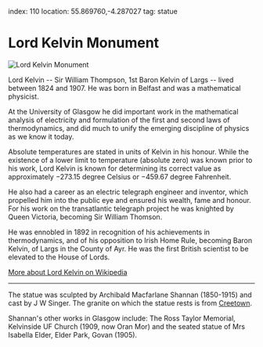 index: 110
location: 55.869760,-4.287027
tag: statue

# Lord Kelvin Monument

![Lord Kelvin Monument](lord-kelvin-monument.jpg)

Lord Kelvin -- Sir William Thompson, 1st Baron Kelvin of Largs --
lived between 1824 and 1907. He was born in Belfast and was a
mathematical physicist.

At the University of Glasgow he did important work in the mathematical
analysis of electricity and formulation of the first and second laws
of thermodynamics, and did much to unify the emerging discipline of
physics as we know it today.

Absolute temperatures are stated in units of Kelvin in his
honour. While the existence of a lower limit to temperature (absolute
zero) was known prior to his work, Lord Kelvin is known for
determining its correct value as approximately −273.15 degree Celsius
or −459.67 degree Fahrenheit.

He also had a career as an electric telegraph engineer and inventor,
which propelled him into the public eye and ensured his wealth, fame
and honour. For his work on the transatlantic telegraph project he was
knighted by Queen Victoria, becoming Sir William Thomson.

He was ennobled in 1892 in recognition of his achievements in
thermodynamics, and of his opposition to Irish Home Rule,
becoming Baron Kelvin, of Largs in the County of Ayr. He was the first
British scientist to be elevated to the House of Lords.

[More about Lord Kelvin on Wikipedia](/wiki/William_Thomson,_1st_Baron_Kelvin)

---

The statue was sculpted by Archibald Macfarlane Shannan (1850-1915)
and cast by J W Singer.  The granite on which the statue rests is from
[Creetown][1].

Shannan's other works in Glasgow include: The Ross Taylor Memorial,
Kelvinside UF Church (1909, now Oran Mor) and the seated statue of
Mrs Isabella Elder, Elder Park, Govan (1905). 

[1]: /wiki/Creetown
